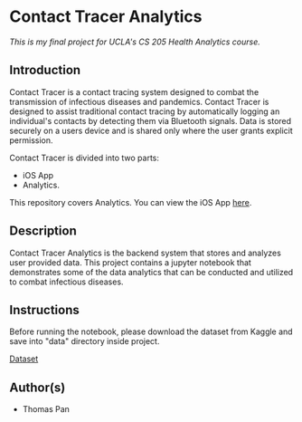 # Contact Tracer Analytics

*This is my final project for UCLA's CS 205 Health Analytics course.*

## Introduction

Contact Tracer is a contact tracing system designed to combat the transmission of infectious diseases and pandemics. Contact Tracer is designed to assist traditional contact tracing by automatically logging an individual's contacts by detecting them via Bluetooth signals. Data is stored securely on a users device and is shared only where the user grants explicit permission.

Contact Tracer is divided into two parts: 
- iOS App
- Analytics.

This repository covers Analytics. You can view the iOS App [here](https://github.com/thomascpan/contact-tracer).

## Description

Contact Tracer Analytics is the backend system that stores and analyzes user provided data. This project contains a jupyter notebook that demonstrates some of the data analytics that can be conducted and utilized to combat infectious diseases. 

## Instructions

Before running the notebook, please download the dataset from Kaggle  and save into "data" directory inside project.

[Dataset](https://www.kaggle.com/stoney71/new-york-city-transport-statistics?select=mta_1712.csv)

## Author(s)
- Thomas Pan